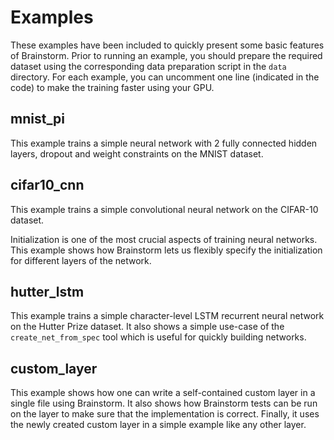 Examples
========

These examples have been included to quickly present some basic features of Brainstorm.
Prior to running an example, you should prepare the required dataset using the corresponding data preparation script in the ``data`` directory.
For each example, you can uncomment one line (indicated in the code) to make the training faster using your GPU. 

mnist_pi
--------

This example trains a simple neural network with 2 fully connected hidden layers, dropout and weight constraints on the MNIST dataset.


cifar10_cnn
-----------

This example trains a simple convolutional neural network on the CIFAR-10 dataset. 

Initialization is one of the most crucial aspects of training neural networks. This example shows how Brainstorm lets us flexibly specify the initialization for different layers of the network.


hutter_lstm
-----------

This example trains a simple character-level LSTM recurrent neural network on the Hutter Prize dataset. It also shows a simple use-case of the ``create_net_from_spec`` tool which is useful for quickly building networks.


custom_layer
------------

This example shows how one can write a self-contained custom layer in a single file using Brainstorm.
It also shows how Brainstorm tests can be run on the layer to make sure that the implementation is correct.
Finally, it uses the newly created custom layer in a simple example like any other layer.
